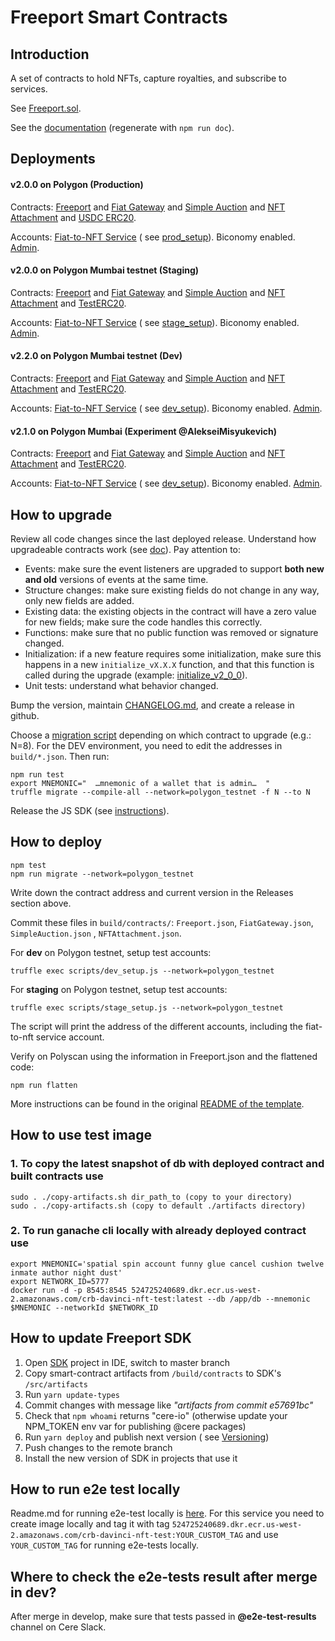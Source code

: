 # Freeport Smart Contracts

## Introduction

A set of contracts to hold NFTs, capture royalties, and subscribe to services.

See [Freeport.sol](contracts/Freeport.sol).

See the [documentation](docs/Freeport.md) (regenerate with `npm run doc`).

## Deployments


#### v2.0.0 on Polygon (Production)

Contracts: [Freeport](https://polygonscan.com/address/0xf9AC6022F786f6f64Fd8abf661190b8517D92396) and
[Fiat Gateway](https://polygonscan.com/address/0x4478e3B0B71531DAc9d0ECe9357eBB0043669804)
and [Simple Auction](https://polygonscan.com/address/0xf6a530242B233B1b4208c449D6C72FB7c6133cC0)
and [NFT Attachment](https://polygonscan.com/address/0x651f2C6942F1c290632Ad5bB61D9ece789f82f35)
and [USDC ERC20](https://polygonscan.com/address/0x2791Bca1f2de4661ED88A30C99A7a9449Aa84174).

Accounts:
[Fiat-to-NFT Service](https://polygonscan.com/address/0x2352f1167F1c1c5273bB64a1FEEAf9dF49702A19) (
see [prod_setup](scripts/prod_setup.js)). Biconomy enabled.
[Admin](https://polygonscan.com/address/0x87A0892F98914c567379475a806A1419143406F6).

#### v2.0.0 on Polygon Mumbai testnet (Staging)

Contracts: [Freeport](https://mumbai.polygonscan.com/address/0xacd8105cBA046307d2228794ba2F81aA15e82E0D) and
[Fiat Gateway](https://mumbai.polygonscan.com/address/0xe25b31Aa454E28110E28C694ded69cD241A27Db1)
and [Simple Auction](https://mumbai.polygonscan.com/address/0x71091eA5466E3Ca50971bd51c11069e5629a49dB)
and [NFT Attachment](https://mumbai.polygonscan.com/address/0x84766787c6b9131927A76634F7DDCfcf3ff2e9d1)
and [TestERC20](https://mumbai.polygonscan.com/address/0x93E73E25F290f8A50281A801109f75CB4E8e3233).

Accounts:
[Fiat-to-NFT Service](https://mumbai.polygonscan.com/address/0x53B53189e668dC2ee3bA7A44Bb033E60F400d395) (
see [stage_setup](scripts/stage_setup.js)). Biconomy enabled.
[Admin](https://mumbai.polygonscan.com/address/0x63846e2D234e4F854F43423014430b4e131f697b).

#### v2.2.0 on Polygon Mumbai testnet (Dev)

Contracts: [Freeport](https://mumbai.polygonscan.com/address/0x702BA959B5542B2Bf88a1C5924F73Ed97482c64B) and
[Fiat Gateway](https://mumbai.polygonscan.com/address/0x106Bf3D61952faE9279B08bdcB2e548316E0C1Ae)
and [Simple Auction](https://mumbai.polygonscan.com/address/0xCEAc6c102bEcE4ed2E5ede9df096F7175BB8CbaD)
and [NFT Attachment](https://mumbai.polygonscan.com/address/0x39B27a0bc81C1366E2b05E02642Ef343a4f9223a)
and [TestERC20](https://mumbai.polygonscan.com/address/0x4e5a86E128f8Fb652169f6652e2Cd17aAe409e96).

Accounts:
[Fiat-to-NFT Service](https://mumbai.polygonscan.com/address/0xD2B94CBF0fFAA9bc07126ab53f980Cd95a5Ed243) (
see [dev_setup](scripts/dev_setup.js)). Biconomy enabled.
[Admin](https://mumbai.polygonscan.com/address/0x63846e2D234e4F854F43423014430b4e131f697b).

#### v2.1.0 on Polygon Mumbai (Experiment @AlekseiMisyukevich)

Contracts: [Freeport](https://mumbai.polygonscan.com/address/0xD6e5Ce841f2C044b552DF862Dfb1D936070FC5c6) and
[Fiat Gateway](https://mumbai.polygonscan.com/address/0x6546CB4776cF16f565c7D0E38c7ef85534eAE689)
and [Simple Auction](https://mumbai.polygonscan.com/address/0xC4820D5983122618Ef4aBEA9Dc429111e7802003)
and [NFT Attachment](https://mumbai.polygonscan.com/address/0x8001f8229E67Ed35A04fE2A6cA92D28feCD2D85b)
and [TestERC20](https://mumbai.polygonscan.com/address/0x2C390FAB1c3568F783aDEb31F88E1c207ca1E721).

Accounts:
[Fiat-to-NFT Service](https://mumbai.polygonscan.com/address/0xD2B94CBF0fFAA9bc07126ab53f980Cd95a5Ed243) (
see [dev_setup](scripts/dev_setup.js)). Biconomy enabled.
[Admin](https://mumbai.polygonscan.com/address/0x63846e2D234e4F854F43423014430b4e131f697b).

## How to upgrade

Review all code changes since the last deployed release. Understand how upgradeable contracts work (see [doc](https://docs.openzeppelin.com/upgrades-plugins/1.x/writing-upgradeable)). Pay attention to:
- Events: make sure the event listeners are upgraded to support **both new and old** versions of events at the same time.
- Structure changes: make sure existing fields do not change in any way, only new fields are added.
- Existing data: the existing objects in the contract will have a zero value for new fields; make sure the code handles this correctly.
- Functions: make sure that no public function was removed or signature changed.
- Initialization: if a new feature requires some initialization, make sure this happens in a new `initialize_vX.X.X` function, and that this function is called during the upgrade (example: [initialize_v2_0_0](https://github.com/Cerebellum-Network/Freeport-Smart-Contracts/blob/bc0aae14cc6d0dbbdb3656b6aba6e15085b03fbf/migrations/9_upgrade_auction.js#L13)).
- Unit tests: understand what behavior changed.

Bump the version, maintain [CHANGELOG.md](CHANGELOG.md), and create a release in github.

Choose a [migration script](migrations/) depending on which contract to upgrade (e.g.: N=8). For the DEV environment, you need to edit the addresses in `build/*.json`. Then run:

    npm run test
    export MNEMONIC="  …mnemonic of a wallet that is admin…  "
    truffle migrate --compile-all --network=polygon_testnet -f N --to N

Release the JS SDK (see [instructions](https://github.com/Cerebellum-Network/Freeport-Smart-Contracts-SDK#publishing-to-npm)).

## How to deploy

    npm test
    npm run migrate --network=polygon_testnet

Write down the contract address and current version in the Releases section above.

Commit these files in `build/contracts/`: `Freeport.json`, `FiatGateway.json`, `SimpleAuction.json`
, `NFTAttachment.json`.

For **dev** on Polygon testnet, setup test accounts:

    truffle exec scripts/dev_setup.js --network=polygon_testnet

For **staging** on Polygon testnet, setup test accounts:

    truffle exec scripts/stage_setup.js --network=polygon_testnet

The script will print the address of the different accounts, including the fiat-to-nft service account.

Verify on Polyscan using the information in Freeport.json and the flattened code:

    npm run flatten

More instructions can be found in the original [README of the template](BUILD.md).

## How to use test image

### 1. To copy the latest snapshot of db with deployed contract and built contracts use

`sudo . ./copy-artifacts.sh dir_path_to (copy to your directory)`\
`sudo . ./copy-artifacts.sh (copy to default ./artifacts directory)`

### 2. To run ganache cli locally with already deployed contract use

`export MNEMONIC='spatial spin account funny glue cancel cushion twelve inmate author night dust'`\
`export NETWORK_ID=5777`\
`docker run -d -p 8545:8545 524725240689.dkr.ecr.us-west-2.amazonaws.com/crb-davinci-nft-test:latest --db /app/db --mnemonic $MNEMONIC --networkId $NETWORK_ID`

## How to update Freeport SDK

1. Open [SDK](https://github.com/Cerebellum-Network/Freeport-Smart-Contracts-SDK) project in IDE, switch to master
   branch
2. Copy smart-contract artifacts from `/build/contracts` to SDK's `/src/artifacts`
3. Run `yarn update-types`
4. Commit changes with message like *"artifacts from commit e57691bc"*
5. Check that `npm whoami` returns "cere-io" (otherwise update your NPM_TOKEN env var for publishing @cere packages)
6. Run `yarn deploy` and publish next version (
   see [Versioning](https://github.com/Cerebellum-Network/Freeport-Smart-Contracts-SDK#versioning))
7. Push changes to the remote branch
8. Install the new version of SDK in projects that use it

## How to run e2e test locally

Readme.md for running e2e-test locally
is [here](https://github.com/Cerebellum-Network/e2e-tests/blob/master/README.md#how-to-run-e2e-tests-locally). For this
service you need to create image locally and tag it with
tag `524725240689.dkr.ecr.us-west-2.amazonaws.com/crb-davinci-nft-test:YOUR_CUSTOM_TAG`
and use `YOUR_CUSTOM_TAG` for running e2e-tests locally.

## Where to check the e2e-tests result after merge in dev?

After merge in develop, make sure that tests passed in **@e2e-test-results** channel on Cere Slack.
